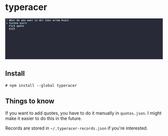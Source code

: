 # typeracer

![typeracer GIF](typeracer.gif)

## Install

```
# npm install --global typeracer
```

## Things to know

If you want to add quotes, you have to do it manually in `quotes.json`. I might make it easier to do this in the future.

Records are stored in `~/.typeracer-records.json` if you're interested.
